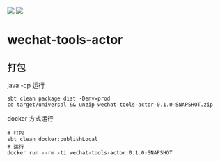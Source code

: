 ![](https://github.com/dounine/wechat-tools-actor/workflows/Scala%20CI/badge.svg) ![](https://img.shields.io/github/license/dounine/wechat-tools-actor)

# wechat-tools-actor
## 打包
java -cp 运行
```
sbt clean package dist -Denv=prod
cd target/universal && unzip wechat-tools-actor-0.1.0-SNAPSHOT.zip
```
docker 方式运行
```
# 打包
sbt clean docker:publishLocal
# 运行
docker run --rm -ti wechat-tools-actor:0.1.0-SNAPSHOT
```
